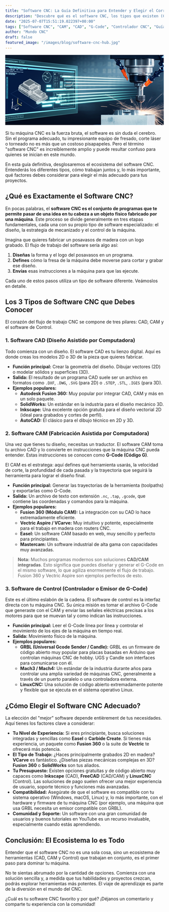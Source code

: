 ```yaml
---
title: "Software CNC: La Guía Definitiva para Entender y Elegir el Correcto"
description: "Descubre qué es el software CNC, los tipos que existen (CAD, CAM, Control) y cómo elegir la mejor opción para tu máquina, desde principiantes hasta expertos."
date: "2025-07-07T15:51:19.022397+00:00"
tags: ["Software CNC", "CAM", "CAD", "G-Code", "Controlador CNC", "Guía para principiantes"]
author: "Mundo CNC"
draft: false
featured_image: "/images/blog/software-cnc-hub.jpg"
---
```


![Software CNC: La Guía Definitiva para Entender y Elegir el Correcto](featured.png)


Si tu máquina CNC es la fuerza bruta, el software es sin duda el cerebro. Sin el programa adecuado, tu impresionante equipo de fresado, corte láser o torneado no es más que un costoso pisapapeles. Pero el término "software CNC" es increíblemente amplio y puede resultar confuso para quienes se inician en este mundo.

En esta guía definitiva, desglosaremos el ecosistema del software CNC. Entenderás los diferentes tipos, cómo trabajan juntos y, lo más importante, qué factores debes considerar para elegir el más adecuado para tus proyectos.

## ¿Qué es Exactamente el Software CNC?

En pocas palabras, el **software CNC es el conjunto de programas que te permite pasar de una idea en tu cabeza a un objeto físico fabricado por una máquina**. Este proceso se divide generalmente en tres etapas fundamentales, cada una con su propio tipo de software especializado: el diseño, la estrategia de mecanizado y el control de la máquina.

Imagina que quieres fabricar un posavasos de madera con un logo grabado. El flujo de trabajo del software sería algo así:

1.  **Diseñas** la forma y el logo del posavasos en un programa.
2.  **Defines** cómo la fresa de la máquina debe moverse para cortar y grabar ese diseño.
3.  **Envías** esas instrucciones a la máquina para que las ejecute.

Cada uno de estos pasos utiliza un tipo de software diferente. Veámoslos en detalle.

## Los 3 Tipos de Software CNC que Debes Conocer

El corazón del flujo de trabajo CNC se compone de tres pilares: CAD, CAM y el software de Control.

### 1. Software CAD (Diseño Asistido por Computadora)

Todo comienza con un diseño. El software CAD es tu lienzo digital. Aquí es donde creas los modelos 2D o 3D de la pieza que quieres fabricar.

*   **Función principal:** Crear la geometría del diseño. Dibujar vectores (2D) o modelar sólidos y superficies (3D).
*   **Salida:** El resultado de un programa CAD suele ser un archivo en formatos como `.DXF`, `.DWG`, `.SVG` (para 2D) o `.STEP`, `.STL`, `.IGES` (para 3D).
*   **Ejemplos populares:**
    *   **Autodesk Fusion 360:** Muy popular por integrar CAD, CAM y más en un solo paquete.
    *   **SolidWorks:** Un estándar en la industria para el diseño mecánico 3D.
    *   **Inkscape:** Una excelente opción gratuita para el diseño vectorial 2D (ideal para grabados y cortes de perfil).
    *   **AutoCAD:** El clásico para el dibujo técnico en 2D y 3D.

### 2. Software CAM (Fabricación Asistida por Computadora)

Una vez que tienes tu diseño, necesitas un traductor. El software CAM toma tu archivo CAD y lo convierte en instrucciones que la máquina CNC pueda entender. Estas instrucciones se conocen como **G-Code (Código G)**.

El CAM es el estratega: aquí defines qué herramienta usarás, la velocidad de corte, la profundidad de cada pasada y la trayectoria que seguirá la herramienta para lograr el diseño final.

*   **Función principal:** Generar las trayectorias de la herramienta (toolpaths) y exportarlas como G-Code.
*   **Salida:** Un archivo de texto con extensión `.nc`, `.tap`, `.gcode`, que contiene las coordenadas y comandos para la máquina.
*   **Ejemplos populares:**
    *   **Fusion 360 (Módulo CAM):** La integración con su CAD lo hace extremadamente eficiente.
    *   **Vectric Aspire / VCarve:** Muy intuitivo y potente, especialmente para el trabajo en madera con routers CNC.
    *   **Easel:** Un software CAM basado en web, muy sencillo y perfecto para principiantes.
    *   **Mastercam:** Un software industrial de alta gama con capacidades muy avanzadas.

> **Nota:** Muchos programas modernos son soluciones **CAD/CAM integradas**. Esto significa que puedes diseñar y generar el G-Code en el mismo software, lo que agiliza enormemente el flujo de trabajo. Fusion 360 y Vectric Aspire son ejemplos perfectos de esto.

### 3. Software de Control (Controlador o Emisor de G-Code)

Este es el último eslabón de la cadena. El software de control es la interfaz directa con tu máquina CNC. Su única misión es tomar el archivo G-Code que generaste con el CAM y enviar las señales eléctricas precisas a los motores para que se muevan tal y como indican las instrucciones.

*   **Función principal:** Leer el G-Code línea por línea y controlar el movimiento de los ejes de la máquina en tiempo real.
*   **Salida:** Movimiento físico de la máquina.
*   **Ejemplos populares:**
    *   **GRBL (Universal Gcode Sender / Candle):** GRBL es un firmware de código abierto muy popular para placas basadas en Arduino que controlan máquinas CNC de hobby. UGS y Candle son interfaces para comunicarse con él.
    *   **Mach3 / Mach4:** Un estándar de la industria durante años para controlar una amplia variedad de máquinas CNC, generalmente a través de un puerto paralelo o una controladora externa.
    *   **LinuxCNC:** Una solución de código abierto extremadamente potente y flexible que se ejecuta en el sistema operativo Linux.

## ¿Cómo Elegir el Software CNC Adecuado?

La elección del "mejor" software depende entièrement de tus necesidades. Aquí tienes los factores clave a considerar:

*   **Tu Nivel de Experiencia:** Si eres principiante, busca soluciones integradas y sencillas como **Easel** o **Carbide Create**. Si tienes más experiencia, un paquete como **Fusion 360** o la suite de **Vectric** te ofrecerá más potencia.
*   **El Tipo de Trabajo:** ¿Haces principalmente grabados 2D en madera? **VCarve** es fantástico. ¿Diseñas piezas mecánicas complejas en 3D? **Fusion 360** o **SolidWorks** son tus aliados.
*   **Tu Presupuesto:** Existen opciones gratuitas y de código abierto muy capaces como **Inkscape** (CAD), **FreeCAD** (CAD/CAM) y **LinuxCNC** (Control). Las soluciones de pago suelen ofrecer una mejor experiencia de usuario, soporte técnico y funciones más avanzadas.
*   **Compatibilidad:** Asegúrate de que el software es compatible con tu sistema operativo (Windows, macOS, Linux) y, lo más importante, con el hardware y firmware de tu máquina CNC (por ejemplo, una máquina que usa GRBL necesita un emisor compatible con GRBL).
*   **Comunidad y Soporte:** Un software con una gran comunidad de usuarios y buenos tutoriales en YouTube es un recurso invaluable, especialmente cuando estás aprendiendo.

## Conclusión: El Ecosistema lo es Todo

Entender que el software CNC no es una sola cosa, sino un ecosistema de herramientas (CAD, CAM y Control) que trabajan en conjunto, es el primer paso para dominar tu máquina.

No te sientas abrumado por la cantidad de opciones. Comienza con una solución sencilla y, a medida que tus habilidades y proyectos crezcan, podrás explorar herramientas más potentes. El viaje de aprendizaje es parte de la diversión en el mundo del CNC.

¿Cuál es tu software CNC favorito y por qué? ¡Déjanos un comentario y comparte tu experiencia con la comunidad!